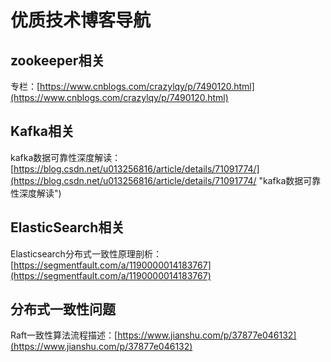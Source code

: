 # 优质技术博客导航

## zookeeper相关

专栏：[https://www.cnblogs.com/crazylqy/p/7490120.html](https://www.cnblogs.com/crazylqy/p/7490120.html)

## Kafka相关

kafka数据可靠性深度解读：[https://blog.csdn.net/u013256816/article/details/71091774/](https://blog.csdn.net/u013256816/article/details/71091774/ "kafka数据可靠性深度解读")

## ElasticSearch相关

Elasticsearch分布式一致性原理剖析：[https://segmentfault.com/a/1190000014183767](https://segmentfault.com/a/1190000014183767)

## 分布式一致性问题

Raft一致性算法流程描述：[https://www.jianshu.com/p/37877e046132](https://www.jianshu.com/p/37877e046132)



